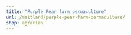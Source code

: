 ```yaml
---
title: "Purple Pear farm permaculture"
url: /maitland/purple-pear-farm-permaculture/
shop: agrarian
---
```

